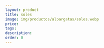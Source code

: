 ```yaml
---
layout: product
title: soles
image: img/productos/alpargatas/soles.webp
price: 
tags: 
description: 
order: 0
---
```

